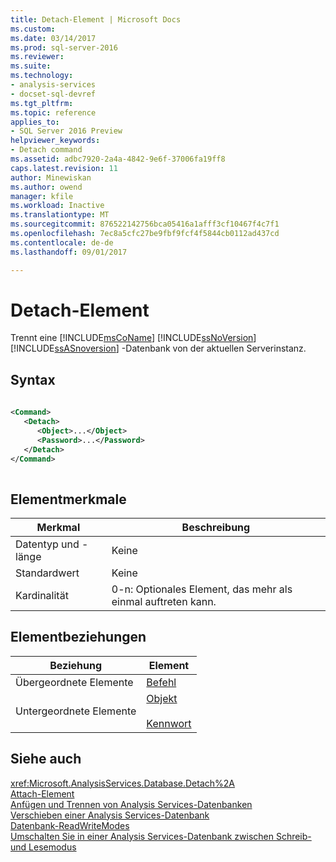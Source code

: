 ```yaml
---
title: Detach-Element | Microsoft Docs
ms.custom: 
ms.date: 03/14/2017
ms.prod: sql-server-2016
ms.reviewer: 
ms.suite: 
ms.technology:
- analysis-services
- docset-sql-devref
ms.tgt_pltfrm: 
ms.topic: reference
applies_to:
- SQL Server 2016 Preview
helpviewer_keywords:
- Detach command
ms.assetid: adbc7920-2a4a-4842-9e6f-37006fa19ff8
caps.latest.revision: 11
author: Minewiskan
ms.author: owend
manager: kfile
ms.workload: Inactive
ms.translationtype: MT
ms.sourcegitcommit: 876522142756bca05416a1afff3cf10467f4c7f1
ms.openlocfilehash: 7ec8a5cfc27be9fbf9fcf4f5844cb0112ad437cd
ms.contentlocale: de-de
ms.lasthandoff: 09/01/2017

---
```

# <a name="detach-element"></a>Detach-Element
  Trennt eine [!INCLUDE[msCoName](../../../includes/msconame-md.md)] [!INCLUDE[ssNoVersion](../../../includes/ssnoversion-md.md)] [!INCLUDE[ssASnoversion](../../../includes/ssasnoversion-md.md)] -Datenbank von der aktuellen Serverinstanz.  
  
## <a name="syntax"></a>Syntax  
  
```xml  
  
<Command>  
   <Detach>  
      <Object>...</Object>  
      <Password>...</Password>  
   </Detach>  
</Command>  
  
```  
  
## <a name="element-characteristics"></a>Elementmerkmale  
  
|Merkmal|Beschreibung|  
|--------------------|-----------------|  
|Datentyp und -länge|Keine|  
|Standardwert|Keine|  
|Kardinalität|0-n: Optionales Element, das mehr als einmal auftreten kann.|  
  
## <a name="element-relationships"></a>Elementbeziehungen  
  
|Beziehung|Element|  
|------------------|-------------|  
|Übergeordnete Elemente|[Befehl](../../../analysis-services/xmla/xml-elements-properties/command-element-xmla.md)|  
|Untergeordnete Elemente|[Objekt](../../../analysis-services/xmla/xml-elements-properties/object-element-xmla.md)<br /><br /> [Kennwort](../../../analysis-services/xmla/xml-elements-properties/password-element-xmla.md)|  
  
## <a name="see-also"></a>Siehe auch  
 <xref:Microsoft.AnalysisServices.Database.Detach%2A>   
 [Attach-Element](../../../analysis-services/xmla/xml-elements-commands/attach-element.md)   
 [Anfügen und Trennen von Analysis Services-Datenbanken](../../../analysis-services/multidimensional-models/attach-and-detach-analysis-services-databases.md)   
 [Verschieben einer Analysis Services-Datenbank](../../../analysis-services/multidimensional-models/move-an-analysis-services-database.md)   
 [Datenbank-ReadWriteModes](../../../analysis-services/multidimensional-models/database-readwritemodes.md)   
 [Umschalten Sie in einer Analysis Services-Datenbank zwischen Schreib-und Lesemodus](../../../analysis-services/multidimensional-models/switch-an-analysis-services-database-between-readonly-and-readwrite-modes.md)  
  
  

